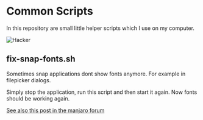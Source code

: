 # Common Scripts

In this repository are small little helper scripts which I use on my computer.

![Hacker](https://media.giphy.com/media/v1.Y2lkPTc5MGI3NjExZjdscnp2ZnV5a3FmNzQ5NDV1NHR2NnEwdHNxZGpybXQyZ3ZjcGoxdSZlcD12MV9naWZzX3NlYXJjaCZjdD1n/3oriNLx3dUqFgVi86I/giphy.gif)

## fix-snap-fonts.sh

Sometimes snap applications dont show fonts anymore. For example in filepicker dialogs.

Simply stop the application, run this script and then start it again. Now fonts should be working again.

[See also this post in the manjaro forum](https://forum.manjaro.org/t/howto-fix-snap-corrupted-fonts-tofu-blocks-rectangles/5487)
